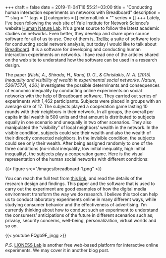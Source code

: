 +++ 
draft = false
date = 2019-11-04T16:55:21+03:00
title = "Conducting human interaction experiments on networks with Breadboard"
description = ""
slug = "" 
tags = []
categories = []
externalLink = ""
series = []
+++
Lately, I’ve been following the web site of Yale Institute for Network Science’s website [Human Nature Lab](https://yins.yale.edu/our-labs/human-nature-lab). It’s a great source to follow the latest academic studies on networks. Even better, they develop and share open source software for all of us to use. One of them is, [Trellis](http://trellis.yale.edu/); a suite of software tools for conducting social network analysis, but today I would like to talk about [Breadboard](http://breadboard.yale.edu/). It is a software for developing and conducting human interaction experiments on networks. I have read one of the articles shared on the web site to understand how the software can be used in a research design. 

The paper (*Nishi, A., Shirado, H., Rand, D. G., & Christakis, N. A. (2015). Inequality and visibility of wealth in experimental social networks. Nature, 526(7573), 426.*) investigates the possible determinants and consequences of economic inequality by conducting online experiments on social networks with the help of Breadboard software. They carried out series of experiments with 1,462 participants. Subjects were placed in groups with an average size of 17. The subjects played a cooperation game lasting 10 rounds with their neighbors in their network. In all groups, the overall per capita initial wealth is 500 units and that amount is distributed to subjects equally in one scenario and unequally in two other scenarios. They also manipulated the “visibility” of local neighbors’ wealth in the network. In the visible condition, subjects could see their wealth and also the wealth of their directly connected neighbors. In the invisible condition, the subjects could see only their wealth. After being assigned randomly to one of the three conditions (no-initial inequality, low initial inequality, high initial inequality), the subjects play a cooperation game. Here is the visual representation of the human social networks with different conditions:

{{< figure src="/images/breadboard-1.png" >}}

You can reach the full text from [this link](http://humannaturelab.net/images/publications/163-Inequality-and-Visibility-of-Wealth-in-Experimental-Social-Networks.pdf), and read the details of the research design and findings. This paper and the software that is used to carry out the experiment are good examples of how the digital media environment transform the way we do research. I believe this tool can help us to conduct laboratory experiments online in many different ways, while studying consumer behavior and the effectiveness of advertising. I’m currently thinking about how to conduct such an experiment to understand the consumers’ anticipations of the future in different scenarios such as; privacy, security concerns, well-being, personalization, virtual worlds and so on.

{{< youtube FQgb9F_jngg >}}

*P.S.* [LIONESS Lab](https://lioness-lab.org/) is another free web-based platform for interactive online experiments. We may cover it in another blog post.